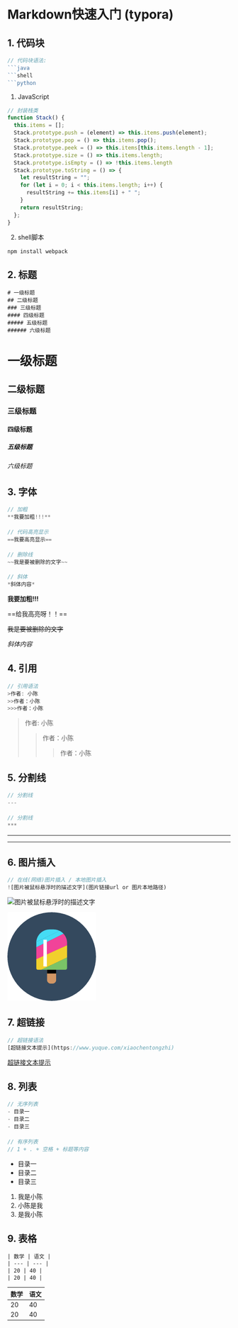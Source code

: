 # Markdown快速入门 (typora)

## 1. 代码块

```javascript
// 代码块语法:
​```java
​```shell
​```python
```

1. JavaScript

```javascript
// 封装栈类
function Stack() {
  this.items = [];
  Stack.prototype.push = (element) => this.items.push(element);
  Stack.prototype.pop = () => this.items.pop();
  Stack.prototype.peek = () => this.items[this.items.length - 1];
  Stack.prototype.size = () => this.items.length;
  Stack.prototype.isEmpty = () => !this.items.length
  Stack.prototype.toString = () => {
    let resultString = "";
    for (let i = 0; i < this.items.length; i++) {
      resultString += this.items[i] + " ";
    }
    return resultString;
  };
}
```

2. shell脚本

```shell
npm install webpack
```



## 2. 标题

```shell
# 一级标题
## 二级标题
### 三级标题
#### 四级标题
##### 五级标题
###### 六级标题
```

# 一级标题
## 二级标题
### 三级标题
#### 四级标题
##### 五级标题
###### 六级标题



## 3. 字体

```javascript
// 加粗
**我要加粗!!!**

// 代码高亮显示
==我要高亮显示==

// 删除线
~~我是要被删除的文字~~
    
// 斜体
*斜体内容*
```

**我要加粗!!!**

==给我高亮呀！！==

~~我是要被删除的文字~~

*斜体内容*



## 4. 引用

```javascript
// 引用语法
>作者: 小陈
>>作者：小陈
>>>作者：小陈
```

>作者: 小陈
>>作者：小陈
>>
>>>作者：小陈



## 5. 分割线

```javascript
// 分割线
---

// 分割线
***
```



---



***



## 6. 图片插入

```javascript
// 在线(网络)图片插入 / 本地图片插入
![图片被鼠标悬浮时的描述文字](图片链接url or 图片本地路径)
```

![图片被鼠标悬浮时的描述文字](https://cdn.nlark.com/yuque/0/2020/png/1619171/1603077561772-avatar/4cc70975-ede3-4fb9-a979-b66b42021703.png?x-oss-process=image%2Fresize%2Cm_fill%2Cw_320%2Ch_320%2Fformat%2Cpng)


![图片被鼠标悬浮时的描述文字](images/PEN1.png)


## 7. 超链接

```javascript
// 超链接语法
[超链接文本提示](https://www.yuque.com/xiaochentongzhi)
```

[超链接文本提示](https://www.yuque.com/xiaochentongzhi)


## 8. 列表

```javascript
// 无序列表
- 目录一
- 目录二
- 目录三

// 有序列表
// 1 + . + 空格 + 标题等内容
```

- 目录一
- 目录二
- 目录三

1. 我是小陈
2. 小陈是我
3. 是我小陈

## 9. 表格

```
| 数学 | 语文 |
| --- | --- |
| 20 | 40 |
| 20 | 40 |
```

| 数学 | 语文 |
| --- | --- |
| 20 | 40 |
| 20 | 40 |